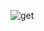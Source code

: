 ![get](https://github.com/Juyoung03/2024-1-Web-Study/assets/161465764/c19aace6-c0a5-4fc4-903a-870fa9c699ba)